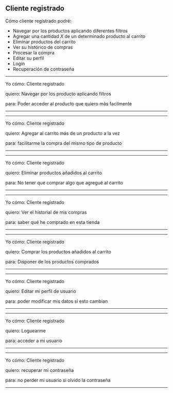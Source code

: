 ## Cliente registrado

Cómo cliente registrado podré:

+ Navegar por los productos aplicando diferentes filtros
+ Agregar una cantidad *X* de un determinado producto al carrito
+ Eliminar productos del carrito
+ Ver su histórico de compras
+ Procesar la compra
+ Editar su perfil
+ Login
+ Recuperación de contraseña


---

Yo cómo: Cliente registrado

quiero: Navegar por los producto aplicando filtros

para: Poder acceder al producto que quiero más facilmente

---

---

Yo cómo: Cliente registrado

quiero: Agregar al carrito más de un producto a la vez

para: facilitarme la compra del mismo tipo de producto

---

---

Yo cómo: Cliente registrado

quiero: Eliminar productos añadidos al carrito

para: No tener que comprar algo que agregué al carrito

---

---

Yo cómo: Cliente registrado

quiero: Ver el historial de mis compras

para: saber qué he comprado en esta tienda

---

---

Yo cómo: Cliente registrado

quiero: Comprar los productos añadidos al carrito

para: Disponer de los productos comprados

---

---

Yo cómo: Cliente registrado

quiero: Editar mi perfil de usuario

para: poder modificar mis datos si esto cambian

---

---

Yo cómo: Cliente registrado

quiero: Loguearme

para: acceder a mi usuario

---

---

Yo cómo: Cliente registrado

quiero: recuperar mi contraseña

para: no perder mi usuario si olvido la contraseña

---
